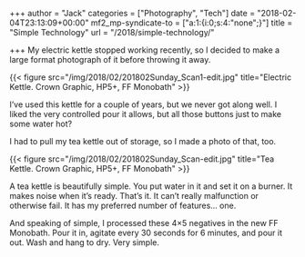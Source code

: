 +++
author = "Jack"
categories = ["Photography", "Tech"]
date = "2018-02-04T23:13:09+00:00"
mf2_mp-syndicate-to = ["a:1:{i:0;s:4:\"none\";}"]
title = "Simple Technology"
url = "/2018/simple-technology/"

+++
My electric kettle stopped working recently, so I decided to make a large format photograph of it before throwing it away.

{{< figure src="/img/2018/02/201802Sunday_Scan1-edit.jpg" title="Electric Kettle. Crown Graphic, HP5+, FF Monobath" >}}

I&#8217;ve used this kettle for a couple of years, but we never got along well. I liked the very controlled pour it allows, but all those buttons just to make some water hot?

I had to pull my tea kettle out of storage, so I made a photo of that, too.

{{< figure src="/img/2018/02/201802Sunday_Scan-edit.jpg" title="Tea Kettle. Crown Graphic, HP5+, FF Monobath" >}}

A tea kettle is beautifully simple. You put water in it and set it on a burner. It makes noise when it&#8217;s ready. That&#8217;s it. It can&#8217;t really malfunction or otherwise fail. It has my preferred number of features&#8230; one.

And speaking of simple, I processed these 4&#215;5 negatives in the new FF Monobath. Pour it in, agitate every 30 seconds for 6 minutes, and pour it out. Wash and hang to dry. Very simple.

&nbsp;